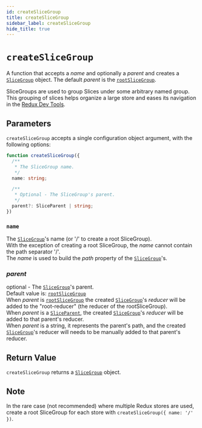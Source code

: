 ```yaml
---
id: createSliceGroup
title: createSliceGroup
sidebar_label: createSliceGroup
hide_title: true
---
```


# `createSliceGroup`

A function that accepts a _name_ and optionally a _parent_ and creates a [`SliceGroup`](/slices-for-redux/docs/api/SliceGroup) object.
The default _parent_ is the [`rootSliceGroup`](/slices-for-redux/docs/api/rootSliceGroup).

SliceGroups are used to group Slices under some arbitrary named group.
This grouping of slices helps organize a large store and eases its navigation
in the <a href="https://redux-toolkit.js.org/api/configurestore" target="_blank">Redux Dev Tools</a>.

## Parameters

`createSliceGroup` accepts a single configuration object argument, with the following options:

```ts
function createSliceGroup({
  /**
   * The SliceGroup name.
   */
  name: string;

  /**
   * Optional - The SliceGroup's parent.
   */
  parent?: SliceParent | string;
})
```

### `name`

The [`SliceGroup`](/slices-for-redux/docs/api/SliceGroup)'s name (or '/' to create a root SliceGroup).  
With the exception of creating a root SliceGroup, the _name_ cannot contain the path separator '/'.  
The _name_ is used to build the _path_ property of the [`SliceGroup`](/slices-for-redux/docs/api/SliceGroup)'s.

### _parent_

optional - The [`SliceGroup`](/slices-for-redux/docs/api/SliceGroup)'s parent.  
Default value is: [`rootSliceGroup`](/slices-for-redux/docs/api/rootSliceGroup)  
When _parent_ is [`rootSliceGroup`](/slices-for-redux/docs/api/rootSliceGroup) the created [`SliceGroup`](/slices-for-redux/docs/api/SliceGroup)'s _reducer_ will be added to the "root-reducer" (the reducer of the rootSliceGroup).  
When _parent_ is a [`SliceParent`](/slices-for-redux/docs/api/SliceParent), the created [`SliceGroup`](/slices-for-redux/docs/api/SliceGroup)'s _reducer_ will be added to that parent's reducer.  
When _parent_ is a string, it represents the parent's path, and the created
[`SliceGroup`](/slices-for-redux/docs/api/SliceGroup)'s reducer will needs to be manually added to that parent's reducer.

## Return Value

`createSliceGroup` returns a [`SliceGroup`](/slices-for-redux/docs/api/SliceGroup) object.

## Note

In the rare case (not recommended) where multiple Redux stores are used, create a
root SliceGroup for each store with `createSliceGroup({ name: '/' })`.
